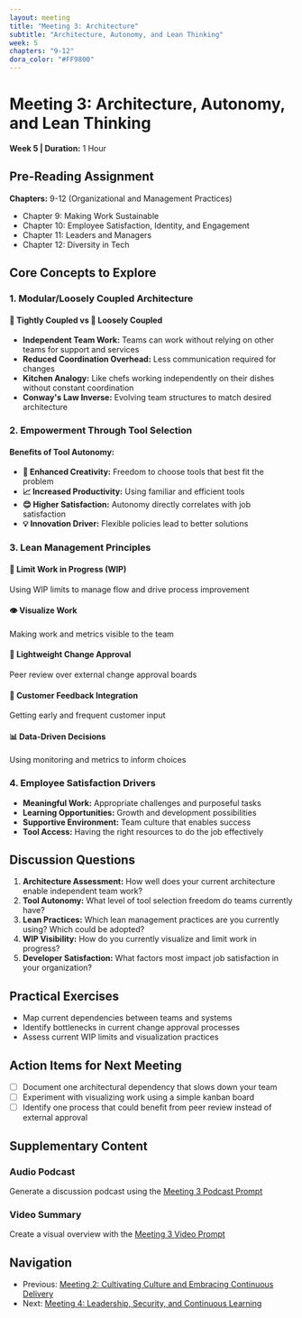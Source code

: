 ```yaml
---
layout: meeting
title: "Meeting 3: Architecture"
subtitle: "Architecture, Autonomy, and Lean Thinking"
week: 5
chapters: "9-12"
dora_color: "#FF9800"
---
```


# Meeting 3: Architecture, Autonomy, and Lean Thinking

**Week 5 | Duration:** 1 Hour

## Pre-Reading Assignment

**Chapters:** 9-12 (Organizational and Management Practices)
- Chapter 9: Making Work Sustainable
- Chapter 10: Employee Satisfaction, Identity, and Engagement
- Chapter 11: Leaders and Managers
- Chapter 12: Diversity in Tech

## Core Concepts to Explore

### 1. Modular/Loosely Coupled Architecture

#### 🔗 Tightly Coupled vs 🧩 Loosely Coupled
- **Independent Team Work:** Teams can work without relying on other teams for support and services
- **Reduced Coordination Overhead:** Less communication required for changes
- **Kitchen Analogy:** Like chefs working independently on their dishes without constant coordination
- **Conway's Law Inverse:** Evolving team structures to match desired architecture

### 2. Empowerment Through Tool Selection

#### Benefits of Tool Autonomy:
- **🎨 Enhanced Creativity:** Freedom to choose tools that best fit the problem
- **📈 Increased Productivity:** Using familiar and efficient tools
- **😊 Higher Satisfaction:** Autonomy directly correlates with job satisfaction
- **💡 Innovation Driver:** Flexible policies lead to better solutions

### 3. Lean Management Principles

#### 🚦 Limit Work in Progress (WIP)
Using WIP limits to manage flow and drive process improvement

#### 👁️ Visualize Work
Making work and metrics visible to the team

#### 👥 Lightweight Change Approval
Peer review over external change approval boards

#### 🔄 Customer Feedback Integration
Getting early and frequent customer input

#### 📊 Data-Driven Decisions
Using monitoring and metrics to inform choices

### 4. Employee Satisfaction Drivers
- **Meaningful Work:** Appropriate challenges and purposeful tasks
- **Learning Opportunities:** Growth and development possibilities
- **Supportive Environment:** Team culture that enables success
- **Tool Access:** Having the right resources to do the job effectively

## Discussion Questions

1. **Architecture Assessment:** How well does your current architecture enable independent team work?
2. **Tool Autonomy:** What level of tool selection freedom do teams currently have?
3. **Lean Practices:** Which lean management practices are you currently using? Which could be adopted?
4. **WIP Visibility:** How do you currently visualize and limit work in progress?
5. **Developer Satisfaction:** What factors most impact job satisfaction in your organization?

## Practical Exercises

- Map current dependencies between teams and systems
- Identify bottlenecks in current change approval processes
- Assess current WIP limits and visualization practices

## Action Items for Next Meeting

- [ ] Document one architectural dependency that slows down your team
- [ ] Experiment with visualizing work using a simple kanban board
- [ ] Identify one process that could benefit from peer review instead of external approval

## Supplementary Content

### Audio Podcast
Generate a discussion podcast using the [Meeting 3 Podcast Prompt](../notebooklm-prompts/meeting-3-podcast-prompt.md)

### Video Summary  
Create a visual overview with the [Meeting 3 Video Prompt](../notebooklm-prompts/meeting-3-video-prompt.md)

## Navigation

- Previous: [Meeting 2: Cultivating Culture and Embracing Continuous Delivery](meeting-2-guide.md)
- Next: [Meeting 4: Leadership, Security, and Continuous Learning](meeting-4-guide.md)